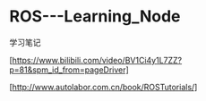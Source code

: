 # ROS---Learning_Node
学习笔记

[https://www.bilibili.com/video/BV1Ci4y1L7ZZ?p=81&spm_id_from=pageDriver]

[http://www.autolabor.com.cn/book/ROSTutorials/]
